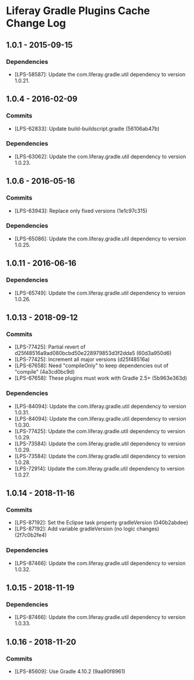 # Liferay Gradle Plugins Cache Change Log

## 1.0.1 - 2015-09-15

### Dependencies
- [LPS-58587]: Update the com.liferay.gradle.util dependency to version 1.0.21.

## 1.0.4 - 2016-02-09

### Commits
- [LPS-62833]: Update build-buildscript.gradle (56106ab47b)

### Dependencies
- [LPS-63062]: Update the com.liferay.gradle.util dependency to version 1.0.23.

## 1.0.6 - 2016-05-16

### Commits
- [LPS-63943]: Replace only fixed versions (1e1c97c315)

### Dependencies
- [LPS-65086]: Update the com.liferay.gradle.util dependency to version 1.0.25.

## 1.0.11 - 2016-06-16

### Dependencies
- [LPS-65749]: Update the com.liferay.gradle.util dependency to version 1.0.26.

## 1.0.13 - 2018-09-12

### Commits
- [LPS-77425]: Partial revert of d25f48516a9ad080bcbd50e228979853d3f2dda5
(60d3a950d6)
- [LPS-77425]: Increment all major versions (d25f48516a)
- [LPS-67658]: Need "compileOnly" to keep dependencies out of "compile"
(4a3cd0bc9d)
- [LPS-67658]: These plugins must work with Gradle 2.5+ (5b963e363d)

### Dependencies
- [LPS-84094]: Update the com.liferay.gradle.util dependency to version 1.0.31.
- [LPS-84094]: Update the com.liferay.gradle.util dependency to version 1.0.30.
- [LPS-77425]: Update the com.liferay.gradle.util dependency to version 1.0.29.
- [LPS-73584]: Update the com.liferay.gradle.util dependency to version 1.0.29.
- [LPS-73584]: Update the com.liferay.gradle.util dependency to version 1.0.28.
- [LPS-72914]: Update the com.liferay.gradle.util dependency to version 1.0.27.

## 1.0.14 - 2018-11-16

### Commits
- [LPS-87192]: Set the Eclipse task property gradleVersion (040b2abdee)
- [LPS-87192]: Add variable gradleVersion (no logic changes) (2f7c0b2fe4)

### Dependencies
- [LPS-87466]: Update the com.liferay.gradle.util dependency to version 1.0.32.

## 1.0.15 - 2018-11-19

### Dependencies
- [LPS-87466]: Update the com.liferay.gradle.util dependency to version 1.0.33.

## 1.0.16 - 2018-11-20

### Commits
- [LPS-85609]: Use Gradle 4.10.2 (9aa90f8961)